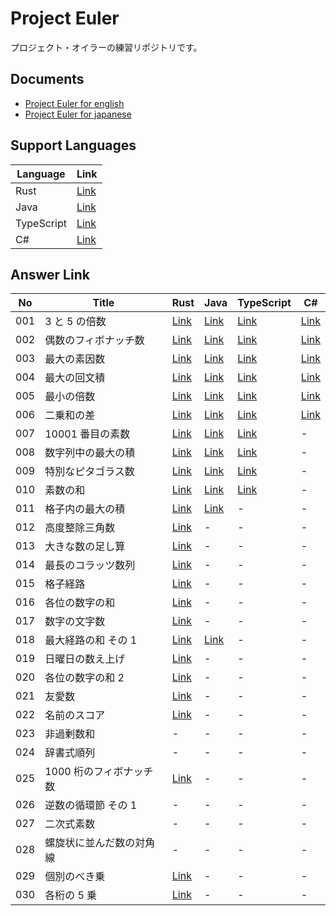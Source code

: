 # Project Euler

プロジェクト・オイラーの練習リポジトリです。

## Documents

- [Project Euler for english](https://projecteuler.net/)
- [Project Euler for japanese](https://odz.sakura.ne.jp/projecteuler/)

## Support Languages

| Language   | Link                 |
| ---------- | -------------------- |
| Rust       | [Link](./rust)       |
| Java       | [Link](./java)       |
| TypeScript | [Link](./typescript) |
| C#         | [Link](./csharp)     |

## Answer Link

| No  | Title                    | Rust                       | Java                                                         | TypeScript                                      | C#                                          |
| --- | ------------------------ | -------------------------- | ------------------------------------------------------------ | ----------------------------------------------- | ------------------------------------------- |
| 001 | 3 と 5 の倍数            | [Link](./rust/src/p001.rs) | [Link](./java/src/test/java/project_euler/problem/P001.java) | [Link](./typescript/src/problems/p001.test.ts)  | [Link](./csharp/project-euler/Test/P001.cs) |
| 002 | 偶数のフィボナッチ数     | [Link](./rust/src/p002.rs) | [Link](./java/src/test/java/project_euler/problem/P002.java) | [Link](./typescript//src/problems/p002.test.ts) | [Link](./csharp/project-euler/Test/P002.cs) |
| 003 | 最大の素因数             | [Link](./rust/src/p003.rs) | [Link](./java/src/test/java/project_euler/problem/P003.java) | [Link](./typescript//src/problems/p003.test.ts) | [Link](./csharp/project-euler/Test/P003.cs) |
| 004 | 最大の回文積             | [Link](./rust/src/p004.rs) | [Link](./java/src/test/java/project_euler/problem/P004.java) | [Link](./typescript//src/problems/p004.test.ts) | [Link](./csharp/project-euler/Test/P004.cs) |
| 005 | 最小の倍数               | [Link](./rust/src/p005.rs) | [Link](./java/src/test/java/project_euler/problem/P005.java) | [Link](./typescript//src/problems/p005.test.ts) | [Link](./csharp/project-euler/Test/P005.cs) |
| 006 | 二乗和の差               | [Link](./rust/src/p006.rs) | [Link](./java/src/test/java/project_euler/problem/P006.java) | [Link](./typescript//src/problems/p006.test.ts) | [Link](./csharp/project-euler/Test/P006.cs) |
| 007 | 10001 番目の素数         | [Link](./rust/src/p007.rs) | [Link](./java/src/test/java/project_euler/problem/P007.java) | [Link](./typescript//src/problems/p007.test.ts) | -                                           |
| 008 | 数字列中の最大の積       | [Link](./rust/src/p008.rs) | [Link](./java/src/test/java/project_euler/problem/P008.java) | [Link](./typescript//src/problems/p008.test.ts) | -                                           |
| 009 | 特別なピタゴラス数       | [Link](./rust/src/p009.rs) | [Link](./java/src/test/java/project_euler/problem/P009.java) | [Link](./typescript//src/problems/p009.test.ts) | -                                           |
| 010 | 素数の和                 | [Link](./rust/src/p010.rs) | [Link](./java/src/test/java/project_euler/problem/P010.java) | [Link](./typescript//src/problems/p010.test.ts) | -                                           |
| 011 | 格子内の最大の積         | [Link](./rust/src/p011.rs) | [Link](./java/src/test/java/project_euler/problem/P011.java) | -                                               | -                                           |
| 012 | 高度整除三角数           | [Link](./rust/src/p012.rs) | -                                                            | -                                               | -                                           |
| 013 | 大きな数の足し算         | [Link](./rust/src/p013.rs) | -                                                            | -                                               | -                                           |
| 014 | 最長のコラッツ数列       | [Link](./rust/src/p014.rs) | -                                                            | -                                               | -                                           |
| 015 | 格子経路                 | [Link](./rust/src/p015.rs) | -                                                            | -                                               | -                                           |
| 016 | 各位の数字の和           | [Link](./rust/src/p016.rs) | -                                                            | -                                               | -                                           |
| 017 | 数字の文字数             | [Link](./rust/src/p017.rs) | -                                                            | -                                               | -                                           |
| 018 | 最大経路の和 その 1      | [Link](./rust/src/p018.rs) | [Link](./java/src/test/java/project_euler/problem/P018.java) | -                                               | -                                           |
| 019 | 日曜日の数え上げ         | [Link](./rust/src/p019.rs) | -                                                            | -                                               | -                                           |
| 020 | 各位の数字の和 2         | [Link](./rust/src/p020.rs) | -                                                            | -                                               | -                                           |
| 021 | 友愛数                   | [Link](./rust/src/p021.rs) | -                                                            | -                                               | -                                           |
| 022 | 名前のスコア             | [Link](./rust/src/p022.rs) | -                                                            | -                                               | -                                           |
| 023 | 非過剰数和               | -                          | -                                                            | -                                               | -                                           |
| 024 | 辞書式順列               | -                          | -                                                            | -                                               | -                                           |
| 025 | 1000 桁のフィボナッチ数  | [Link](./rust/src/p025.rs) | -                                                            | -                                               | -                                           |
| 026 | 逆数の循環節 その 1      | -                          | -                                                            | -                                               | -                                           |
| 027 | 二次式素数               | -                          | -                                                            | -                                               | -                                           |
| 028 | 螺旋状に並んだ数の対角線 | -                          | -                                                            | -                                               | -                                           |
| 029 | 個別のべき乗             | [Link](./rust/src/p029.rs) | -                                                            | -                                               | -                                           |
| 030 | 各桁の 5 乗              | [Link](./rust/src/p030.rs) | -                                                            | -                                               | -                                           |
